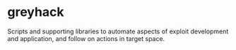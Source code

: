 # greyhack
Scripts and supporting libraries to automate aspects of exploit development and application, and follow on actions in target space.
